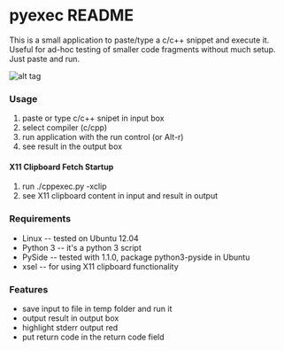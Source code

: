pyexec README
=============

This is a small application to paste/type a c/c++ snippet and execute it.
Useful for ad-hoc testing of smaller code fragments without much setup. Just
paste and run.

![alt tag](https://raw.github.com/skriticos/cppexec/master/_cppexec.png)

### Usage

1.  paste or type c/c++ snipet in input box
2.  select compiler (c/cpp)
3.  run application with the run control (or Alt-r)
4.  see result in the output box

#### X11 Clipboard Fetch Startup

1.  run ./cppexec.py -xclip
2.  see X11 clipboard content in input and result in output

### Requirements

*   Linux       -- tested on Ubuntu 12.04
*   Python 3    -- it's a python 3 script
*   PySide      -- tested with 1.1.0, package python3-pyside in Ubuntu
*   xsel        -- for using X11 clipboard functionality

### Features

*   save input to file in temp folder and run it
*   output result in output box
*   highlight stderr output red
*   put return code in the return code field

